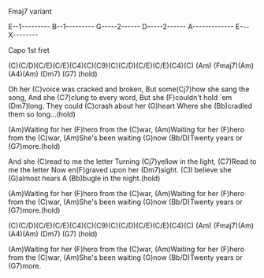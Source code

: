 Fmaj7 variant

E--1---------
B--1---------
G-----2------
D-----2------
A-------------
E---X--------


Capo 1st fret

(C)(C/D)(C/E)(C/E)(C4)(C)(C9)(C)(C/D)(C/E)(C/E)(C4)(C)
(Am) (Fmaj7)(Am)(A4)(Am)  (Dm7)  (G7)  (hold)

Oh her (C)voice was cracked and broken,
But some(Cj7)how she sang the song,
And she (C7)clung to every word,
But she (F)couldn't hold ´em (Dm7)long.
They could (C)crash about her (G)heart
Where she (Bb)cradled them so long...(hold)

(Am)Waiting for her (F)hero from the (C)war,
(Am)Waiting for her (F)hero from the (C)war,
(Am)She's been waiting (G)now
(Bb/D)Twenty years or (G7)more.(hold)

And she (C)read to me the letter
Turning (Cj7)yellow in the light,
(C7)Read to me the letter
Now en(F)graved upon her (Dm7)sight.
(C)I believe she (G)almost hears 
A (Bb)bugle in the night.(hold)

(Am)Waiting for her (F)hero from the (C)war,
(Am)Waiting for her (F)hero from the (C)war,
(Am)She's been waiting (G)now
(Bb/D)Twenty years or (G7)more.(hold)

(C)(C/D)(C/E)(C/E)(C4)(C)(C9)(C)(C/D)(C/E)(C/E)(C4)(C)
(Am) (Fmaj7)(Am)(A4)(Am)  (Dm7)  (G7)  (hold)

(Am)Waiting for her (F)hero from the (C)war,
(Am)Waiting for her (F)hero from the (C)war,
(Am)She's been waiting (G)now
(Bb/D)Twenty years or (G7)more.
